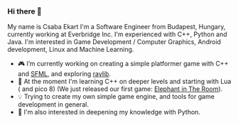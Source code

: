 ### Hi there 👋

My name is Csaba Ekart I'm a Software Engineer from Budapest, Hungary, currently working at Everbridge Inc. I'm experienced with C++, Python and Java. I'm interested in Game Development / Computer Graphics, Android development, Linux and Machine Learning. 

- 🎮 I’m currently working on creating a simple platformer game with C++ and [SFML](https://www.sfml-dev.org/), and exploring [raylib](https://www.raylib.com/index.html).
- 📖 At the moment I'm learning C++ on deeper levels and starting with Lua ( and pico 8) (We just released our first game: [Elephant in The Room](https://zahkros.itch.io/elephant-in-the-room)).
- 💡 Trying to create my own simple game engine, and tools for game development in general.
- 🌱 I'm also interested in deepening my knowledge with Python.

<!--
**ekaktusz/ekaktusz** is a ✨ _special_ ✨ repository because its `README.md` (this file) appears on your GitHub profile.

Here are some ideas to get you started:

- 🔭 I’m currently working on ...
- 🌱 I’m currently learning ...
- 👯 I’m looking to collaborate on ...
- 🤔 I’m looking for help with ...
- 💬 Ask me about ...
- 📫 How to reach me: ...
- 😄 Pronouns: ...
- ⚡ Fun fact: ...
-->
